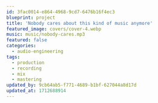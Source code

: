 ```yaml
---
id: 3fac0014-e864-4968-9cd7-6476b16f4ec3
blueprint: project
title: 'Nobody cares about this kind of music anymore'
featured_image: covers/cover-4.webp
music: music/nobody-cares.mp3
featured: false
categories:
  - audio-engineering
tags:
  - production
  - recording
  - mix
  - mastering
updated_by: 9cb64ab5-f771-4689-b1bf-627044a8d17d
updated_at: 1712688914
---
```

